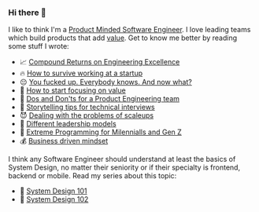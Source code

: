 ### Hi there 👋

<!--
**stanete/stanete** is a ✨ _special_ ✨ repository because its `README.md` (this file) appears on your GitHub profile.

Here are some ideas to get you started:

- 🔭 I’m currently working on ...
- 🌱 I’m currently learning ...
- 👯 I’m looking to collaborate on ...
- 🤔 I’m looking for help with ...
- 💬 Ask me about ...
- 📫 How to reach me: ...
- 😄 Pronouns: ...
- ⚡ Fun fact: ...
-->

I like to think I'm a [Product Minded Software Engineer](https://blog.pragmaticengineer.com/the-product-minded-engineer/). I love leading teams which build products that add [value](https://stanete.com/focus-on-value). Get to know me better by reading some stuff I wrote:

- 📈 [Compound Returns on Engineering Excellence](https://stanete.com/compound-returns-engineering-excellence)
- 🔥 [How to survive working at a startup](https://stanete.com/survive-working-startup)
- 😔 [You fucked up. Everybody knows. And now what?](https://stanete.com/fucked-up-everybody-knows)
- 🚀 [How to start focusing on value](https://stanete.com/focus-on-value)
- 🚧 [Dos and Don'ts for a Product Engineering team](https://stanete.com/dos-and-donts)
- 📖 [Storytelling tips for technical interviews](https://stanete.com/storytelling-tips-technical-interviews)
- 😈 [Dealing with the problems of scaleups](https://stanete.com/dealing-problems-scaleups)
- 🤠 [Different leadership models](https://stanete.com/different-leadership-models)
- 🎯 [Extreme Programming for Milennialls and Gen Z](https://stanete.com/extreme-programming)
- 💰 [Business driven mindset](https://stanete.com/business-driven-mindset)

I think any Software Engineer should understand at least the basics of System Design, no matter their seniority or if their specialty is frontend, backend or mobile. Read my series about this topic:

- 🕋 [System Design 101](https://stanete.com/system-design-101)
- 📡 [System Design 102](https://stanete.com/system-design-102)
